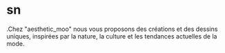 # sn
.Chez "aesthetic_moo" nous vous proposons des créations et des dessins uniques, inspirées par la nature, la culture et les tendances actuelles de la mode.

